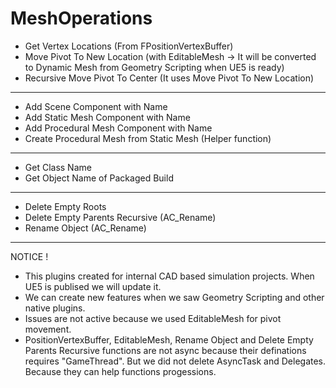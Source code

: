 # MeshOperations

- Get Vertex Locations (From FPositionVertexBuffer)
- Move Pivot To New Location (with EditableMesh -> It will be converted to Dynamic Mesh from Geometry Scripting when UE5 is ready)
- Recursive Move Pivot To Center (It uses Move Pivot To New Location)
--------------------------------------------------------------------------------------------
- Add Scene Component with Name
- Add Static Mesh Component with Name
- Add Procedural Mesh Component with Name
- Create Procedural Mesh from Static Mesh (Helper function)
--------------------------------------------------------------------------------------------
- Get Class Name
- Get Object Name of Packaged Build
--------------------------------------------------------------------------------------------
- Delete Empty Roots
- Delete Empty Parents Recursive (AC_Rename)
- Rename Object (AC_Rename)
--------------------------------------------------------------------------------------------
NOTICE !
- This plugins created for internal CAD based simulation projects. When UE5 is publised we will update it.
- We can create new features when we saw Geometry Scripting and other native plugins.
- Issues are not active because we used EditableMesh for pivot movement.
- PositionVertexBuffer, EditableMesh, Rename Object and Delete Empty Parents Recursive functions are not async because their definations requires "GameThread". But we did not delete AsyncTask and Delegates. Because they can help functions progessions.
